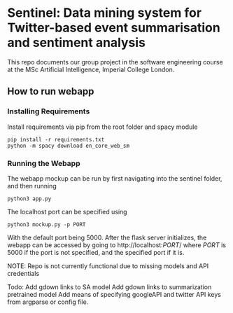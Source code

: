 <h1>Sentinel: Data mining system for Twitter-based event summarisation and sentiment analysis</h1>
  
This repo documents our group project in the software engineering course at the MSc Artificial Intelligence, Imperial College London.

<h2>How to run webapp</h2>

<h3> Installing Requirements </h3>

Install requirements via pip from the root folder and spacy module

```
pip install -r requirements.txt
python -m spacy download en_core_web_sm
```

<h3> Running the Webapp </h3>

The webapp mockup can be run by first navigating into the sentinel folder, and then running

```
python3 app.py
```

The localhost port can be specified using 

```
python3 mockup.py -p PORT
```

With the default port being 5000.
After the flask server initializes, the webapp can be accessed by going to http://localhost:$PORT$/ where $PORT$ is 5000 if the port is not specified, and the specified port if it is. 


NOTE: Repo is not currently functional due to missing models and API credentials

Todo: 
Add gdown links to SA model
Add gdown links to summarization pretrained model
Add means of specifying googleAPI and twitter API keys from argparse or config file.

